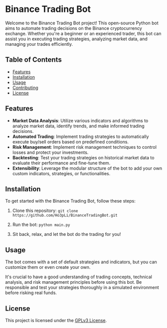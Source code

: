 # Binance Trading Bot

Welcome to the Binance Trading Bot project! This open-source Python bot aims to automate trading decisions on the Binance cryptocurrency exchange. Whether you're a beginner or an experienced trader, this bot can assist you in executing trading strategies, analyzing market data, and managing your trades efficiently.

## Table of Contents

- [Features](#features)
- [Installation](#installation)
- [Usage](#usage)
- [Contributing](#contributing)
- [License](#license)

## Features

- **Market Data Analysis**: Utilize various indicators and algorithms to analyze market data, identify trends, and make informed trading decisions.
- **Automated Trading**: Implement trading strategies to automatically execute buy/sell orders based on predefined conditions.
- **Risk Management**: Implement risk management techniques to control losses and protect your investments.
- **Backtesting**: Test your trading strategies on historical market data to evaluate their performance and fine-tune them.
- **Extensibility**: Leverage the modular structure of the bot to add your own custom indicators, strategies, or functionalities.

## Installation

To get started with the Binance Trading Bot, follow these steps:

1. Clone this repository:
```git clone https://github.com/Ho3pLi/BinanceTradingBot.git```

2. Run the bot:
```python main.py```

3. Sit back, relax, and let the bot do the trading for you!

## Usage

The bot comes with a set of default strategies and indicators, but you can customize them or even create your own.

It's crucial to have a good understanding of trading concepts, technical analysis, and risk management principles before using this bot. Be responsible and test your strategies thoroughly in a simulated environment before risking real funds.

## License

This project is licensed under the [GPLv3 License](LICENSE).
